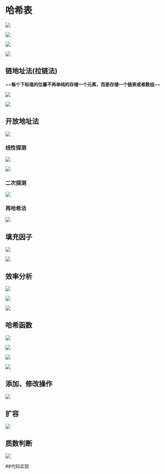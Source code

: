 # 哈希表

![](E:\Typra文档\img\Snipaste_2020-07-14_09-41-28.PNG)

![](E:\Typra文档\img\Snipaste_2020-07-14_09-51-52.PNG)

![](E:\Typra文档\img\Snipaste_2020-07-14_11-02-52.PNG)

![](E:\Typra文档\img\Snipaste_2020-07-14_11-08-59.PNG)

## 链地址法(拉链法)

==**每个下标值的位置不再单纯的存储一个元素，而是存储一个链表或者数组**==

![](E:\Typra文档\img\Snipaste_2020-07-14_11-15-16.PNG)

![](E:\Typra文档\img\Snipaste_2020-07-14_11-16-28.PNG)

## 开放地址法

![](E:\Typra文档\img\Snipaste_2020-07-14_11-21-13.PNG)

### 线性探测

![](E:\Typra文档\img\Snipaste_2020-07-14_11-35-14.PNG)

![](E:\Typra文档\img\Snipaste_2020-07-14_11-43-49.PNG)

### 二次探测

![](E:\Typra文档\img\Snipaste_2020-07-14_11-46-58.PNG)

### 再哈希法

![](E:\Typra文档\img\Snipaste_2020-07-14_11-54-11.PNG)

## 填充因子

![](E:\Typra文档\img\Snipaste_2020-07-14_11-59-39.PNG)

![](E:\Typra文档\img\Snipaste_2020-07-14_12-02-13.PNG)

## 效率分析

![](E:\Typra文档\img\Snipaste_2020-07-14_12-02-47.PNG)

![](E:\Typra文档\img\Snipaste_2020-07-14_12-04-37.PNG)

![](E:\Typra文档\img\Snipaste_2020-07-14_12-05-01.PNG)

## 哈希函数

![](E:\Typra文档\img\Snipaste_2020-07-16_09-27-15.PNG)

![](E:\Typra文档\img\Snipaste_2020-07-16_09-32-09.PNG)

![](E:\Typra文档\img\Snipaste_2020-07-16_09-43-39.PNG)

![](E:\Typra文档\img\Snipaste_2020-07-16_09-52-33.PNG)

## 添加、修改操作

![](E:\Typra文档\img\Snipaste_2020-07-16_11-38-07.PNG)

## 扩容

![](E:\Typra文档\img\Snipaste_2020-07-16_14-28-20.PNG)

## 质数判断

![](E:\Typra文档\img\Snipaste_2020-07-16_15-44-33.PNG)

##代码实现

